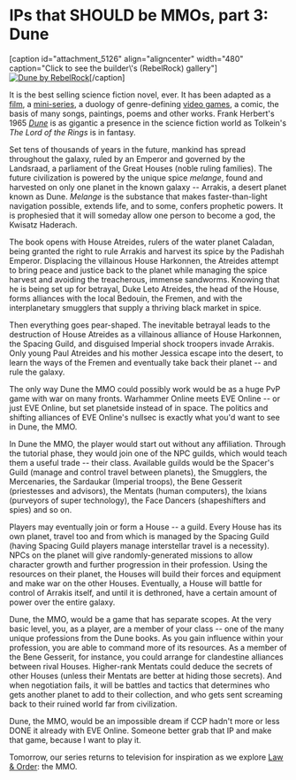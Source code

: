 # IPs that SHOULD be MMOs, part 3: Dune

[caption id="attachment\_5126" align="aligncenter" width="480" caption="Click to see the builder\\'s (RebelRock) gallery"][![](http://westkarana.com/wp-content/uploads/2010/05/dunelego.jpg "Dune by RebelRock")](http://www.brickshelf.com/cgi-bin/gallery.cgi?f=309522)[/caption]

It is the best selling science fiction novel, ever. It has been adapted as a [film](http://en.wikipedia.org/wiki/Dune_(film)), a [mini-series](http://en.wikipedia.org/wiki/Frank_Herbert's_Dune), a duology of genre-defining [video games](http://en.wikipedia.org/wiki/Dune_II), a comic, the basis of many songs, paintings, poems and other works. Frank Herbert's 1965 *[Dune](http://en.wikipedia.org/wiki/Dune_(novel))* is as gigantic a presence in the science fiction world as Tolkein's *The Lord of the Rings* is in fantasy.

Set tens of thousands of years in the future, mankind has spread throughout the galaxy, ruled by an Emperor and governed by the Landsraad, a parliament of the Great Houses (noble ruling families). The future civilization is powered by the unique spice *melange*, found and harvested on only one planet in the known galaxy -- Arrakis, a desert planet known as Dune. *Melange* is the substance that makes faster-than-light navigation possible, extends life, and to some, confers prophetic powers. It is prophesied that it will someday allow one person to become a god, the Kwisatz Haderach.

The book opens with House Atreides, rulers of the water planet Caladan, being granted the right to rule Arrakis and harvest its spice by the Padishah Emperor. Displacing the villainous House Harkonnen, the Atreides attempt to bring peace and justice back to the planet while managing the spice harvest and avoiding the treacherous, immense sandworms. Knowing that he is being set up for betrayal, Duke Leto Atreides, the head of the House, forms alliances with the local Bedouin, the Fremen, and with the interplanetary smugglers that supply a thriving black market in spice.

Then everything goes pear-shaped. The inevitable betrayal leads to the destruction of House Atreides as a villainous alliance of House Harkonnen, the Spacing Guild, and disguised Imperial shock troopers invade Arrakis. Only young Paul Atreides and his mother Jessica escape into the desert, to learn the ways of the Fremen and eventually take back their planet -- and rule the galaxy.

The only way Dune the MMO could possibly work would be as a huge PvP game with war on many fronts. Warhammer Online meets EVE Online -- or just EVE Online, but set planetside instead of in space. The politics and shifting alliances of EVE Online's nullsec is exactly what you'd want to see in Dune, the MMO.

In Dune the MMO, the player would start out without any affiliation. Through the tutorial phase, they would join one of the NPC guilds, which would teach them a useful trade -- their class. Available guilds would be the Spacer's Guild (manage and control travel between planets), the Smugglers, the Mercenaries, the Sardaukar (Imperial troops), the Bene Gesserit (priestesses and advisors), the Mentats (human computers), the Ixians (purveyors of super technology), the Face Dancers (shapeshifters and spies) and so on.

Players may eventually join or form a House -- a guild. Every House has its own planet, travel too and from which is managed by the Spacing Guild (having Spacing Guild players manage interstellar travel is a necessity). NPCs on the planet will give randomly-generated missions to allow character growth and further progression in their profession. Using the resources on their planet, the Houses will build their forces and equipment and make war on the other Houses. Eventually, a House will battle for control of Arrakis itself, and until it is dethroned, have a certain amount of power over the entire galaxy.

Dune, the MMO, would be a game that has separate scopes. At the very basic level, you, as a player, are a member of your class -- one of the many unique professions from the Dune books. As you gain influence within your profession, you are able to command more of its resources. As a member of the Bene Gesserit, for instance, you could arrange for clandestine alliances between rival Houses. Higher-rank Mentats could deduce the secrets of other Houses (unless their Mentats are better at hiding those secrets). And when negotiation fails, it will be battles and tactics that determines who gets another planet to add to their collection, and who gets sent screaming back to their ruined world far from civilization.

Dune, the MMO, would be an impossible dream if CCP hadn't more or less DONE it already with EVE Online. Someone better grab that IP and make that game, because I want to play it.

Tomorrow, our series returns to television for inspiration as we explore [Law & Order](http://en.wikipedia.org/wiki/Law_And_Order): the MMO.

